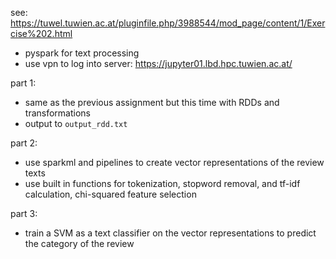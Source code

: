 see: https://tuwel.tuwien.ac.at/pluginfile.php/3988544/mod_page/content/1/Exercise%202.html

-   pyspark for text processing
-   use vpn to log into server: https://jupyter01.lbd.hpc.tuwien.ac.at/

part 1:

-   same as the previous assignment but this time with RDDs and transformations
-   output to `output_rdd.txt`

part 2:

-   use sparkml and pipelines to create vector representations of the review texts
-   use built in functions for tokenization, stopword removal, and tf-idf calculation, chi-squared feature selection

part 3:

-   train a SVM as a text classifier on the vector representations to predict the category of the review
